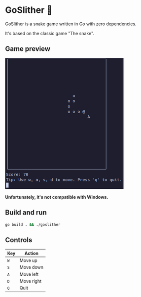 # GoSlither 🐍

GoSlither is a snake game written in Go with zero dependencies.

It's based on the classic game "The snake".

## Game preview

![Game screenshot](gamescrsht.png)

**Unfortunately, it's not compatible with Windows.** 

## Build and run

```bash
go build . && ./goslither
```

## Controls


| Key | Action     |
| --- | ---------- |
| `W` | Move up    |
| `S` | Move down  |
| `A` | Move left  |
| `D` | Move right |
| `Q` | Quit       |
